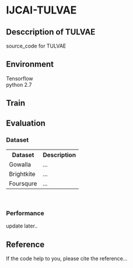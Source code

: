 # IJCAI-TULVAE
## Desccription of TULVAE
source_code for TULVAE
## Environment
Tensorflow <br> 
python 2.7
## Train
## Evaluation
### Dataset
<div>
    <table border="0">
	  <tr>
	    <th>Dataset</th>
	    <th>Description</th>
	  </tr>
	  <tr>
	    <td>Gowalla</td>
	    <td>...</td>
	  </tr>
    <tr>
	    <td>Brightkite</td>
	    <td>...</td>
	  </tr>
    	  <tr>
	    <td>Foursqure</td>
	    <td>...</td>
	  </tr>
    </table>
</div>
<br>

### Performance
update later..
## Reference
If the code help to you, please cite the reference...
